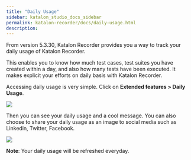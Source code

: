 ```yaml
---
title: "Daily Usage"
sidebar: katalon_studio_docs_sidebar
permalink: katalon-recorder/docs/daily-usage.html
description:
---
```


From version 5.3.30, Katalon Recorder provides you a way to track your daily usage of Katalon Recorder. 

This enables you to know how much test cases, test suites you have created within a day, and also how many tests have been executed. It makes explicit your efforts on daily basis with Katalon Recorder.

Accessing daily usage is very simple. Click on **Extended features > Daily Usage**.

![](https://raw.githubusercontent.com/katalon-studio/docs-images/master/katalon-recorder/docs/jtbd/social-values/daily-usage/daily-usage-menu.png)

Then you can see your daily usage and a cool message. You can also choose to share your daily usage as an image to social media such as Linkedin, Twitter, Facebook. 

![](https://raw.githubusercontent.com/katalon-studio/docs-images/master/katalon-recorder/docs/jtbd/social-values/daily-usage/daily-usage.png)


**Note**: Your daily usage will be refreshed everyday.
